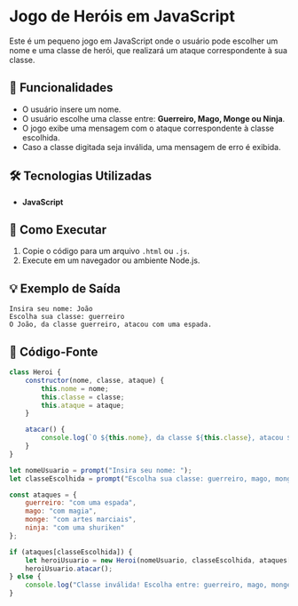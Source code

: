 # Jogo de Heróis em JavaScript

Este é um pequeno jogo em JavaScript onde o usuário pode escolher um nome e uma classe de herói, que realizará um ataque correspondente à sua classe.

## 📌 Funcionalidades
- O usuário insere um nome.
- O usuário escolhe uma classe entre: **Guerreiro, Mago, Monge ou Ninja**.
- O jogo exibe uma mensagem com o ataque correspondente à classe escolhida.
- Caso a classe digitada seja inválida, uma mensagem de erro é exibida.

## 🛠 Tecnologias Utilizadas
- **JavaScript**

## 🚀 Como Executar
1. Copie o código para um arquivo `.html` ou `.js`.
2. Execute em um navegador ou ambiente Node.js.

## 💡 Exemplo de Saída
```
Insira seu nome: João
Escolha sua classe: guerreiro
O João, da classe guerreiro, atacou com uma espada.
```

## 📜 Código-Fonte
```javascript
class Heroi {
    constructor(nome, classe, ataque) {
        this.nome = nome;
        this.classe = classe;
        this.ataque = ataque;
    }

    atacar() {
        console.log(`O ${this.nome}, da classe ${this.classe}, atacou ${this.ataque}.`);
    }
}

let nomeUsuario = prompt("Insira seu nome: ");
let classeEscolhida = prompt("Escolha sua classe: guerreiro, mago, monge, ninja").toLowerCase();

const ataques = {
    guerreiro: "com uma espada",
    mago: "com magia",
    monge: "com artes marciais",
    ninja: "com uma shuriken"
};

if (ataques[classeEscolhida]) {
    let heroiUsuario = new Heroi(nomeUsuario, classeEscolhida, ataques[classeEscolhida]);
    heroiUsuario.atacar();
} else {
    console.log("Classe inválida! Escolha entre: guerreiro, mago, monge ou ninja.");
}
```